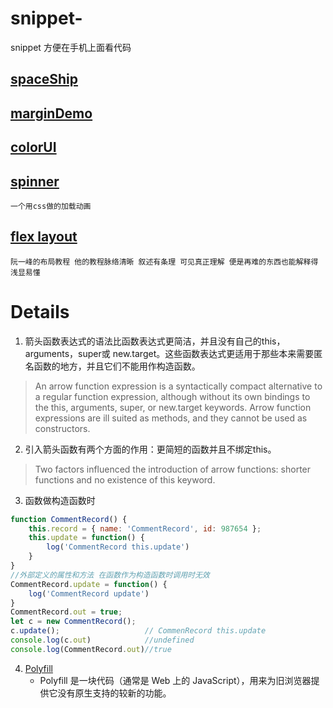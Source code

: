 # snippet-
snippet  方便在手机上面看代码

## [spaceShip](spaceShip.md)

## [marginDemo](marginDemo.md)

## [colorUI](colorUI.md)

## [spinner](SpinnerExamples.md) 
    一个用css做的加载动画
  
## [flex layout](http://www.ruanyifeng.com/blog/2015/07/flex-grammar.html)
    阮一峰的布局教程 他的教程脉络清晰 叙述有条理 可见真正理解 便是再难的东西也能解释得浅显易懂 
#  Details
1. 箭头函数表达式的语法比函数表达式更简洁，并且没有自己的this，arguments，super或 new.target。这些函数表达式更适用于那些本来需要匿名函数的地方，并且它们不能用作构造函数。
> An arrow function expression is a syntactically compact alternative to a regular function expression, although without its own bindings to the this, arguments, super, or new.target keywords. Arrow function expressions are ill suited as methods, and they cannot be used as constructors.
2. 引入箭头函数有两个方面的作用：更简短的函数并且不绑定this。
> Two factors influenced the introduction of arrow functions: shorter functions and no existence of this keyword.
3. 函数做构造函数时
```js
function CommentRecord() {
    this.record = { name: 'CommentRecord', id: 987654 };
    this.update = function() {
        log('CommentRecord this.update')
    }
}
//外部定义的属性和方法 在函数作为构造函数时调用时无效
CommentRecord.update = function() {
    log('CommentRecord update')
}
CommentRecord.out = true;
let c = new CommentRecord();
c.update();                   // CommenRecord this.update
console.log(c.out)            //undefined
console.log(CommentRecord.out)//true
```
4. [Polyfill](https://developer.mozilla.org/zh-CN/docs/Glossary/Polyfill)
   + Polyfill 是一块代码（通常是 Web 上的 JavaScript），用来为旧浏览器提供它没有原生支持的较新的功能。
